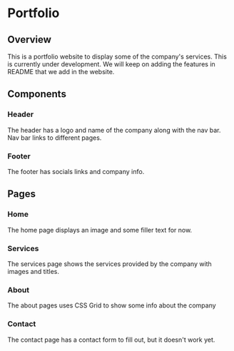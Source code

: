 # Portfolio

## Overview
This is a portfolio website to display some of the company's services. This is currently under development. We will keep on adding the features in README that we add in the website.

## Components

### Header
The header has a logo and name of the company along with the nav bar. Nav bar links to different pages.

### Footer
The footer has socials links and company info.

## Pages

### Home
The home page displays an image and some filler text for now.

### Services
The services page shows the services provided by the company with images and titles.

### About
The about pages uses CSS Grid to show some info about the company

### Contact
The contact page has a contact form to fill out, but it doesn't work yet.